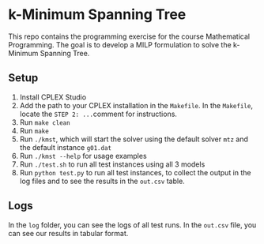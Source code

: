 # k-Minimum Spanning Tree

This repo contains the programming exercise for the course Mathematical Programming.
The goal is to develop a MILP formulation to solve the k-Minimum Spanning Tree.

## Setup
1. Install CPLEX Studio
2. Add the path to your CPLEX installation in the `Makefile`. In the `Makefile`, locate the `STEP 2: ...`comment for instructions.
3. Run `make clean`
4. Run `make`
5. Run `./kmst`, which will start the solver using the default solver `mtz` and the default instance `g01.dat`
6. Run `./kmst --help` for usage examples
7. Run `./test.sh` to run all test instances using all 3 models
8. Run `python test.py` to run all test instances, to collect the output in the log files and to see the results in the `out.csv` table.

## Logs
In the `log` folder, you can see the logs of all test runs. In the `out.csv` file, you can see our results in tabular format.


